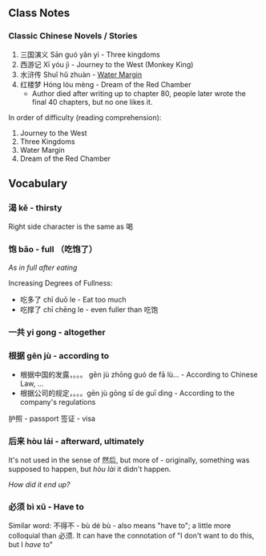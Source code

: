 
## Class Notes

### Classic Chinese Novels / Stories

1. 三国演义 Sān guó yǎn yì - Three kingdoms
1. 西游记 Xī yóu jì - Journey to the West (Monkey King)
1. 水浒传 Shuǐ hǔ zhuàn - [Water Margin](https://en.wikipedia.org/wiki/Water_Margin)
1. 红楼梦 Hóng lóu mèng - Dream of the Red Chamber
    - Author died after writing up to chapter 80, people later wrote the final 40 chapters, but no one likes it.

In order of difficulty (reading comprehension):
1. Journey to the West
1. Three Kingdoms
1. Water Margin
1. Dream of the Red Chamber

## Vocabulary

### 渴 kě - thirsty

Right side character is the same as 喝

### 饱 bǎo - full （吃饱了）

_As in full after eating_

Increasing Degrees of Fullness:
- 吃多了  chī duō le - Eat too much
- 吃撑了 chī chēng le - even fuller than 吃饱

### 一共 yi gong - altogether

### 根据 gēn jù - according to

- 根据中国的发露，。。。 gēn jù zhōng guó de fā lù...  - According to Chinese Law, ...
- 根据公司的规定，。。。gēn jù gōng sī de guī dìng - According to the company's regulations

护照 - passport
签证 - visa

### 后来 hòu lái - afterward, ultimately

It's not used in the sense of 然后, but more of - originally, something was supposed to happen, but _hòu lài_ it didn't happen.

_How did it end up?_

### 必须 bì xū - Have to

Similar word: 不得不 - bù dé bù - also means "have to"; a little more colloquial than 必须. It can have the connotation of "I don't want to do this, but I _have_ to"
